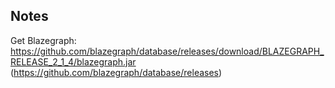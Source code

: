 ## Notes
Get Blazegraph:
https://github.com/blazegraph/database/releases/download/BLAZEGRAPH_RELEASE_2_1_4/blazegraph.jar
(https://github.com/blazegraph/database/releases)
